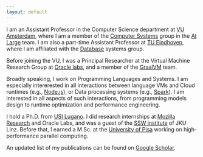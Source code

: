 ```yaml
---
layout: default
---
```


I am an Assistant Professor in the Computer Science department at [VU Amsterdam](https://vu.nl/en/about-vu/faculties/faculty-of-science/departments/computer-science), where I am a member of the [Computer Systems](https://www.vucompsys.net/) group in the [At Large](https://atlarge-research.com/) team. I am also a part-time Assistant Professor at [TU Eindhoven](https://www.tue.nl/), where I am affiliated with the [Database](https://www.tue.nl/en/research/research-groups/data-science/data-and-artificial-intelligence/database-group/) systems group.

Before joining the VU, I was a Principal Researcher at the Virtual Machine Research Group at [Oracle labs](http://labs.oracle.com), and a member of the [GraalVM](https://github.com/graalvm) team.

Broadly speaking, I work on Programming Languages and Systems. I am especially intererested in all interactions between language VMs and Cloud runtimes (e.g., [Node.js](https://nodejs.org/en/)), or Data processing systems (e.g., [Spark](https://spark.apache.org/)). I am interested in all aspects of such interactions, from programming models design to runtime optimization and performance engineering.

<!-- Broadly speaking, I work on language runtime systems and their interaction with other systems such as event-based server-side runtimes (like [Node.js](https://nodejs.org/en/)), data analytics framweworks (like [Spark](https://spark.apache.org/)), and other emerging cloud and data analytics platforms. I am interested in all aspects of such interactions, from programming models design to runtime optimization and performance engineering.

<p>I am an active contributor to the <a href="https://github.com/oracle/graaljs" target="_blank" rel="noopener">Graal.js</a> engine, and I often collaborate with other teams at Oracle, including the <a href="https://labs.oracle.com/pls/apex/f?p=labs:49:::::P49_PROJECT_ID:15" target="_blank" rel="noopener">MLE</a> group and the <a href="https://labs.oracle.com/pls/apex/f?p=labs:49:::::P49_PROJECT_ID:143" target="_blank" rel="noopener">Dynamic Analysis</a> group. I also hold a part-time position at the <a href="https://www.tue.nl/" target="_blank" rel="noopener">Eindhoven University of Technology</a>.</p>
 -->

I hold a Ph.D. from [USI Lugano](http://www.inf.usi.ch). I did research internships at [Mozilla Research](https://research.mozilla.org) and Oracle Labs, and was a guest of the [SSW institute](http://ssw.jku.at) of JKU Linz. Before that, I earned a M.Sc. at the [University of Pisa](http://calvados.di.unipi.it/paragroup/people/) working on high-performance parallel computing.

An updated list of my publications can be found on [Google Scholar](https://scholar.google.com/citations?user=AR2pK8QAAAAJ).